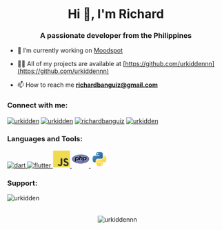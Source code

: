 <h1 align="center">Hi 👋, I'm Richard</h1>
<h3 align="center">A passionate developer from the Philippines</h3>

- 🔭 I’m currently working on [Moodspot](https://github.com/urkiddennn/Moodspot)

- 👨‍💻 All of my projects are available at [https://github.com/urkiddennn](https://github.com/urkiddennn)

- 📫 How to reach me **richardbanguiz@gmail.com**

<h3 align="left">Connect with me:</h3>
<p align="left">
<a href="https://twitter.com/urkidden" target="blank"><img align="center" src="https://raw.githubusercontent.com/rahuldkjain/github-profile-readme-generator/master/src/images/icons/Social/twitter.svg" alt="urkidden" height="30" width="40" /></a>
<a href="https://linkedin.com/in/urkidden" target="blank"><img align="center" src="https://raw.githubusercontent.com/rahuldkjain/github-profile-readme-generator/master/src/images/icons/Social/linked-in-alt.svg" alt="urkidden" height="30" width="40" /></a>
<a href="https://fb.com/richardbanguiz" target="blank"><img align="center" src="https://raw.githubusercontent.com/rahuldkjain/github-profile-readme-generator/master/src/images/icons/Social/facebook.svg" alt="richardbanguiz" height="30" width="40" /></a>
<a href="https://www.youtube.com/c/urkidden" target="blank"><img align="center" src="https://raw.githubusercontent.com/rahuldkjain/github-profile-readme-generator/master/src/images/icons/Social/youtube.svg" alt="urkidden" height="30" width="40" /></a>
</p>

<h3 align="left">Languages and Tools:</h3>
<p align="left"> <a href="https://dart.dev" target="_blank" rel="noreferrer"> <img src="https://www.vectorlogo.zone/logos/dartlang/dartlang-icon.svg" alt="dart" width="40" height="40"/> </a> <a href="https://flutter.dev" target="_blank" rel="noreferrer"> <img src="https://www.vectorlogo.zone/logos/flutterio/flutterio-icon.svg" alt="flutter" width="40" height="40"/> </a> <a href="https://developer.mozilla.org/en-US/docs/Web/JavaScript" target="_blank" rel="noreferrer"> <img src="https://raw.githubusercontent.com/devicons/devicon/master/icons/javascript/javascript-original.svg" alt="javascript" width="40" height="40"/> </a> <a href="https://www.php.net" target="_blank" rel="noreferrer"> <img src="https://raw.githubusercontent.com/devicons/devicon/master/icons/php/php-original.svg" alt="php" width="40" height="40"/> </a> <a href="https://www.python.org" target="_blank" rel="noreferrer"> <img src="https://raw.githubusercontent.com/devicons/devicon/master/icons/python/python-original.svg" alt="python" width="40" height="40"/> </a> </p>

<h3 align="left">Support:</h3>
<p><a href="https://www.buymeacoffee.com/urkidden"> <img align="left" src="https://cdn.buymeacoffee.com/buttons/v2/default-yellow.png" height="50" width="210" alt="urkidden" /></a></p><br><br>

<p><img align="center" src="https://github-readme-stats.vercel.app/api/top-langs?username=urkiddennn&show_icons=true&title_color=ff3d3d&text_color=ffffff&hide_border=true&locale=en&layout=compact" alt="urkiddennn" /></p>

